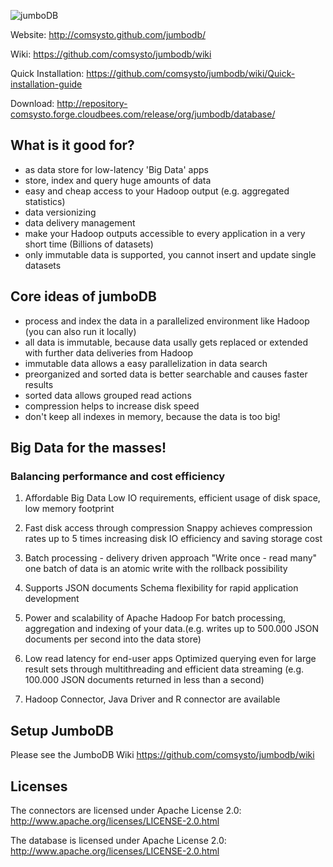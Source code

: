 ![jumboDB](http://comsysto.github.com/jumbodb/img/pics/jumbo.png)

Website: http://comsysto.github.com/jumbodb/

Wiki: https://github.com/comsysto/jumbodb/wiki

Quick Installation: https://github.com/comsysto/jumbodb/wiki/Quick-installation-guide

Download: http://repository-comsysto.forge.cloudbees.com/release/org/jumbodb/database/

## What is it good for? 

- as data store for low-latency 'Big Data' apps
- store, index and query huge amounts of data
- easy and cheap access to your Hadoop output (e.g. aggregated statistics)
- data versionizing
- data delivery management
- make your Hadoop outputs accessible to every application in a very short time (Billions of datasets)
- only immutable data is supported, you cannot insert and update single datasets

## Core ideas of jumboDB

- process and index the data in a parallelized environment like Hadoop (you can also run it locally)
- all data is immutable, because data usally gets replaced or extended with further data deliveries from Hadoop
- immutable data allows a easy parallelization in data search
- preorganized and sorted data is better searchable and causes faster results
- sorted data allows grouped read actions
- compression helps to increase disk speed
- don't keep all indexes in memory, because the data is too big!

## Big Data for the masses!

### Balancing performance and cost efficiency

1. Affordable Big Data
Low IO requirements, efficient usage of disk space, low
memory footprint

2. Fast disk access through compression
Snappy achieves compression rates up to 5 times
increasing disk IO efficiency and saving storage cost

3. Batch processing - delivery driven approach
"Write once - read many" one batch of data is an atomic
write with the rollback possibility

4. Supports JSON documents
Schema flexibility for rapid application development

5. Power and scalability of Apache Hadoop
For batch processing, aggregation and indexing of your
data.(e.g. writes up to 500.000 JSON documents per second into the data store)

6. Low read latency for end-user apps
Optimized querying even for large result sets through
multithreading and efficient data streaming (e.g. 100.000
JSON documents returned in less than a second)

7. Hadoop Connector, Java Driver and R connector are available

## Setup JumboDB

Please see the JumboDB Wiki https://github.com/comsysto/jumbodb/wiki

## Licenses

The connectors are licensed under Apache License 2.0: http://www.apache.org/licenses/LICENSE-2.0.html

The database is licensed under Apache License 2.0: http://www.apache.org/licenses/LICENSE-2.0.html

